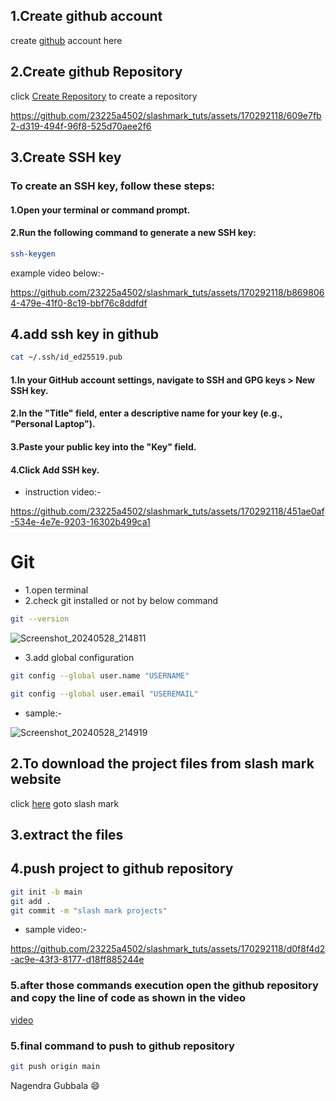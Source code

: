 ## 1.Create github account

create [github](https://github.com/) account here

## 2.Create github Repository

click [Create Repository](https://github.com/new) to create a repository


https://github.com/23225a4502/slashmark_tuts/assets/170292118/609e7fb2-d319-494f-96f8-525d70aee2f6


## 3.Create SSH key

### To create an SSH key, follow these steps:

#### 1.Open your terminal or command prompt.

#### 2.Run the following command to generate a new SSH key:

```bash
ssh-keygen
```

example video below:-

https://github.com/23225a4502/slashmark_tuts/assets/170292118/b8698064-479e-41f0-8c19-bbf76c8ddfdf

## 4.add ssh key in github

```bash
cat ~/.ssh/id_ed25519.pub
```

#### 1.In your GitHub account settings, navigate to SSH and GPG keys > New SSH key.

#### 2.In the "Title" field, enter a descriptive name for your key (e.g., "Personal Laptop").

#### 3.Paste your public key into the "Key" field.

#### 4.Click Add SSH key.

- instruction video:-

https://github.com/23225a4502/slashmark_tuts/assets/170292118/451ae0af-534e-4e7e-9203-16302b499ca1

# Git

- 1.open terminal
- 2.check git installed or not by below command

```bash
git --version
```

![Screenshot_20240528_214811](https://github.com/23225a4502/slashmark_tuts/assets/170292118/5f6ee552-685e-440a-a822-e3684355680a)

- 3.add global configuration

```bash
git config --global user.name "USERNAME"
```
```bash
git config --global user.email "USEREMAIL"
```
- sample:-
  
![Screenshot_20240528_214919](https://github.com/23225a4502/slashmark_tuts/assets/170292118/0854f037-bd6c-4937-a98b-a628c106336e)

## 2.To download the project files from slash mark website

click [here](https://slashmark.cloud/login1.php) goto slash mark

## 3.extract the files
## 4.push project to github repository

```bash
git init -b main
git add .
git commit -m "slash mark projects"
```
- sample video:-

https://github.com/23225a4502/slashmark_tuts/assets/170292118/d0f8f4d2-ac9e-43f3-8177-d18ff885244e


### 5.after those commands execution open the github repository and copy the line of code as shown in the **video**

[video]()

### 5.final command to push to github repository

```bash
git push origin main
```

Nagendra Gubbala 😄
